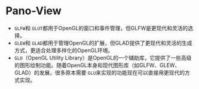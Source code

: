 # Pano-View

* `GLFW`和 `GLUT`都用于OpenGL的窗口和事件管理，但GLFW是更现代和灵活的选择。
* `GLEW`和 `GLAD`都用于管理OpenGL的扩展，但GLAD提供了更现代和灵活的生成方式，更适合处理多样化的OpenGL环境。
* `GLU`（OpenGL Utility Library）是OpenGL的一个辅助库，它提供了一些高级的图形绘制功能。随着OpenGL本身和现代图形库（如GLFW、GLEW、GLAD）的发展，很多原本需要 `GLU`来实现的功能现在可以直接用更现代的方式实现。
